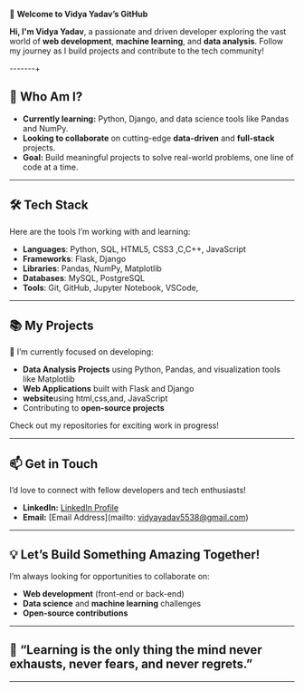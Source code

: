  🚀 **Welcome to Vidya Yadav’s GitHub**  

**Hi, I'm Vidya Yadav**, a passionate and driven developer exploring the vast world of **web development**, **machine learning**, and **data analysis**. Follow my journey as I build projects and contribute to the tech community!

-------+

## 💼 **Who Am I?**  
- **Currently learning:** Python, Django, and data science tools like Pandas and NumPy.  
- **Looking to collaborate** on cutting-edge **data-driven** and **full-stack** projects.  
- **Goal:** Build meaningful projects to solve real-world problems, one line of code at a time.

--------

## 🛠️ **Tech Stack**  
Here are the tools I’m working with and learning:

- **Languages**: Python, SQL, HTML5, CSS3 ,C,C++, JavaScript
- **Frameworks**: Flask, Django  
- **Libraries**: Pandas, NumPy, Matplotlib  
- **Databases**: MySQL, PostgreSQL  
- **Tools**: Git, GitHub, Jupyter Notebook, VSCode, 

-------

## 📚 **My Projects**  
🔭 I’m currently focused on developing:  
- **Data Analysis Projects** using Python, Pandas, and visualization tools like Matplotlib  
- **Web Applications** built with Flask and Django
- **website**using html,css,and, JavaScript
- Contributing to **open-source projects**  

Check out my repositories for exciting work in progress!

--------

## 📫 **Get in Touch**  
I’d love to connect with fellow developers and tech enthusiasts!  
- **LinkedIn:** [ LinkedIn Profile](https://www.linkedin.com/in/vidya-yadav-7141832b3)  
- **Email:** [Email Address](mailto: vidyayadav5538@gmail.com)  
  

-------

## 💡 **Let’s Build Something Amazing Together!**  
I’m always looking for opportunities to collaborate on:  
- **Web development** (front-end or back-end)  
- **Data science** and **machine learning** challenges  
- **Open-source contributions**  

-------

## 🌱 **“Learning is the only thing the mind never exhausts, never fears, and never regrets.”**  
-------
